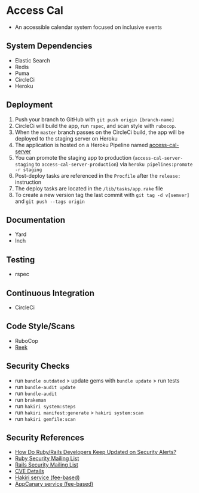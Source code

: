 # Access Cal

* An accessible calendar system focused on inclusive events

## System Dependencies

* Elastic Search
* Redis
* Puma
* CircleCi
* Heroku

## Deployment

1. Push your branch to GitHub with `git push origin [branch-name]`
1. CircleCi will build the app, run `rspec`, and scan style with `rubocop`.
1. When the `master` branch passes on the CircleCi build, the app will be deployed to the staging server on Heroku
1. The application is hosted on a Heroku Pipeline named [access-cal-server](https://dashboard.heroku.com/pipelines/a3d041fe-dcf6-41b1-9cb4-7849b6f09202)
1. You can promote the staging app to production (`access-cal-server-staging` to `access-cal-server-production`) via `heroku pipelines:promote -r staging`
1. Post-deploy tasks are referenced in the `Procfile` after the `release:` instruction
1. The deploy tasks are located in the `/lib/tasks/app.rake` file
2. To create a new version tag the last commit with `git tag -d v[semver]` and `git push --tags origin`

## Documentation

* Yard
* Inch

## Testing

* rspec

## Continuous Integration

* CircleCi

## Code Style/Scans

* RuboCop
* [Reek](https://github.com/troessner/reek)

## Security Checks

* run `bundle outdated` > update gems with `bundle update` > run tests
* run `bundle-audit update`
* run `bundle-audit`
* run `brakeman`
* run `hakiri system:steps`
* run `hakiri manifest:generate` > `hakiri system:scan`
* run `hakiri gemfile:scan`

## Security References

* [How Do Ruby/Rails Developers Keep Updated on Security Alerts?](http://gavinmiller.io/2015/staying-up-to-date-with-security-alerts/)
* [Ruby Security Mailing List](https://groups.google.com/forum/#!forum/ruby-security-ann)
* [Rails Security Mailing List](https://groups.google.com/forum/?fromgroups#!forum/rubyonrails-security)
* [CVE Details](https://www.cvedetails.com/)
* [Hakiri service (fee-based)](https://hakiri.io/)
* [AppCanary service (fee-based)](https://appcanary.com/)
